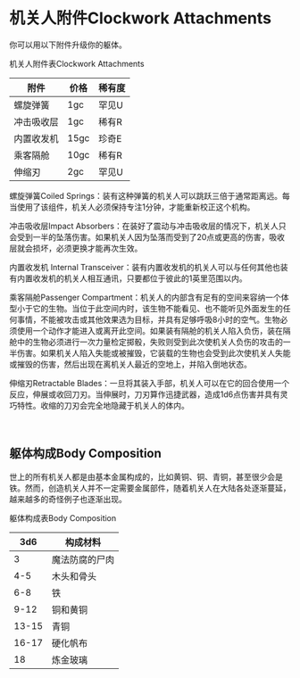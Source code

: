 # 机关人附件Clockwork Attachments

你可以用以下附件升级你的躯体。

机关人附件表Clockwork Attachments

<table>
<thead>
<tr class="header">
<th>附件</th>
<th>价格</th>
<th>稀有度</th>
</tr>
</thead>
<tbody>
<tr class="odd">
<td>螺旋弹簧</td>
<td>1gc</td>
<td>罕见U</td>
</tr>
<tr class="even">
<td>冲击吸收层</td>
<td>1gc</td>
<td>稀有R</td>
</tr>
<tr class="odd">
<td>内置收发机</td>
<td>15gc</td>
<td>珍奇E</td>
</tr>
<tr class="even">
<td>乘客隔舱</td>
<td>10gc</td>
<td>稀有R</td>
</tr>
<tr class="odd">
<td>伸缩刃</td>
<td>2gc</td>
<td>罕见U</td>
</tr>
</tbody>
</table>

螺旋弹簧Coiled
Springs：装有这种弹簧的机关人可以跳跃三倍于通常距离远。每当使用了该组件，机关人必须保持专注1分钟，才能重新校正这个机构。

冲击吸收层Impact
Absorbers：在装好了震动与冲击吸收层的情况下，机关人只会受到一半的坠落伤害。如果机关人因为坠落而受到了20点或更高的伤害，吸收层就会损坏，必须更换才能再次生效。

内置收发机 Internal
Transceiver：装有内置收发机的机关人可以与任何其他也装有内置收发机的机关人相互通讯，只要都位于彼此的1英里范围以内。

乘客隔舱Passenger
Compartment：机关人的内部含有足有的空间来容纳一个体型小于它的生物。当位于此空间内时，该生物不能看见、也不能听见外面发生的任何事情，不能被攻击或其他效果选为目标，并具有足够呼吸8小时的空气。生物必须使用一个动作才能进入或离开此空间。如果装有隔舱的机关人陷入负伤，装在隔舱中的生物必须进行一次力量检定掷骰，失败则受到此次使机关人负伤的攻击的一半伤害。如果机关人陷入失能或被摧毁，它装载的生物也会受到此次使机关人失能或摧毁的伤害，然后出现在离机关人最近的空地上，并陷入倒地状态。

伸缩刃Retractable
Blades：一旦将其装入手部，机关人可以在它的回合使用一个反应，伸展或收回刀刃。当伸展时，刀刃算作迅捷武器，造成1d6点伤害并具有灵巧特性。收缩的刀刃会完全地隐藏于机关人的体内。

 

## 躯体构成Body Composition

世上的所有机关人都是由基本金属构成的，比如黄铜、铜、青铜，甚至很少会是铁。然而，创造机关人并不一定需要金属部件，随着机关人在大陆各处逐渐蔓延，越来越多的奇怪例子也逐渐出现。

躯体构成表Body Composition

<table>
<thead>
<tr class="header">
<th>3d6</th>
<th>构成材料</th>
</tr>
</thead>
<tbody>
<tr class="odd">
<td>3</td>
<td>魔法防腐的尸肉</td>
</tr>
<tr class="even">
<td>4-5</td>
<td>木头和骨头</td>
</tr>
<tr class="odd">
<td>6-8</td>
<td>铁</td>
</tr>
<tr class="even">
<td>9-12</td>
<td>铜和黄铜</td>
</tr>
<tr class="odd">
<td>13-15</td>
<td>青铜</td>
</tr>
<tr class="even">
<td>16-17</td>
<td>硬化帆布</td>
</tr>
<tr class="odd">
<td>18</td>
<td>炼金玻璃</td>
</tr>
</tbody>
</table>
